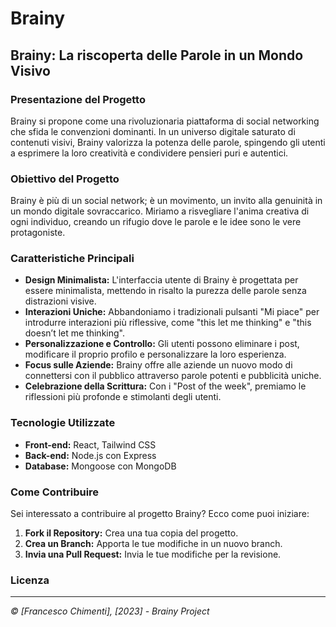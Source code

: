 # Brainy

## Brainy: La riscoperta delle Parole in un Mondo Visivo

### Presentazione del Progetto

Brainy si propone come una rivoluzionaria piattaforma di social networking che sfida le convenzioni dominanti. In un universo digitale saturato di contenuti visivi, Brainy valorizza la potenza delle parole, spingendo gli utenti a esprimere la loro creatività e condividere pensieri puri e autentici.

### Obiettivo del Progetto

Brainy è più di un social network; è un movimento, un invito alla genuinità in un mondo digitale sovraccarico. Miriamo a risvegliare l'anima creativa di ogni individuo, creando un rifugio dove le parole e le idee sono le vere protagoniste.

### Caratteristiche Principali

- **Design Minimalista:** L'interfaccia utente di Brainy è progettata per essere minimalista, mettendo in risalto la purezza delle parole senza distrazioni visive.
- **Interazioni Uniche:** Abbandoniamo i tradizionali pulsanti "Mi piace" per introdurre interazioni più riflessive, come "this let me thinking" e "this doesn’t let me thinking".
- **Personalizzazione e Controllo:** Gli utenti possono eliminare i post, modificare il proprio profilo e personalizzare la loro esperienza.
- **Focus sulle Aziende:** Brainy offre alle aziende un nuovo modo di connettersi con il pubblico attraverso parole potenti e pubblicità uniche.
- **Celebrazione della Scrittura:** Con i "Post of the week", premiamo le riflessioni più profonde e stimolanti degli utenti.

### Tecnologie Utilizzate

- **Front-end:** React, Tailwind CSS
- **Back-end:** Node.js con Express
- **Database:** Mongoose con MongoDB

### Come Contribuire

Sei interessato a contribuire al progetto Brainy? Ecco come puoi iniziare:

1. **Fork il Repository:** Crea una tua copia del progetto.
2. **Crea un Branch:** Apporta le tue modifiche in un nuovo branch.
3. **Invia una Pull Request:** Invia le tue modifiche per la revisione.

### Licenza

---

_© [Francesco Chimenti], [2023] - Brainy Project_

